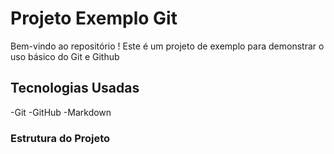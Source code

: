 

# Projeto  Exemplo Git

Bem-vindo ao repositório ! Este é um projeto de exemplo para demonstrar o uso básico do Git e Github

## Tecnologias Usadas
-Git
-GitHub
-Markdown

### Estrutura do Projeto













